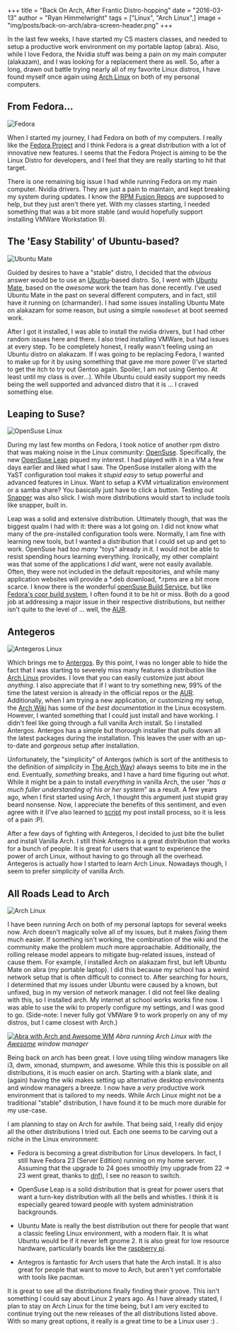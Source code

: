 +++
title  = "Back On Arch, After Frantic Distro-hopping"
date   = "2016-03-13"
author = "Ryan Himmelwright"
tags   = ["Linux", "Arch Linux",]
image  = "img/posts/back-on-arch/abra-screen-header.png"
+++


In the last few weeks, I have started my CS masters classes, and needed to setup a productive work environment on my portable laptop (abra). Also, while I love Fedora, the Nvidia stuff was being a pain on my main computer (alakazam), and I was looking for a replacement there as well. So, after a long, drawn out battle trying nearly all of my favorite Linux distros, I have found myself once again using [Arch Linux](https://www.archlinux.org/) on both of my personal computers.

<!--more-->

<a name="fedora"></a>
## From Fedora...
<img alt="Fedora" src="../../img/posts/back-on-arch/fedora-logo.png" style="max-width: 100%;"/>

When I started my journey, I had Fedora on both of my computers. I really like the [Fedora Project](https://www.getfedora.org) and I think Fedora is a great distribution with a lot of innovative new features. I seems that the Fedora Project is aiming to be the Linux Distro for developers, and I feel that they are really starting to hit that target.

There is one remaining big issue I had while running Fedora on my main computer. Nvidia drivers. They are just a pain to maintain, and kept breaking my system during updates. I know the [RPM Fusion Repos](http://rpmfusion.org/) are supposed to help, but they just aren't there yet. With my classes starting, I needed something that was a bit more stable (and would hopefully support installing VMWare Workstation 9).

<a name="ubuntu"></a>
## The 'Easy Stability' of Ubuntu-based?
<img alt="Ubuntu Mate" src="../../img/posts/back-on-arch/ubuntu-mate-logo.png" style="max-width: 100%;"/>

Guided by desires to have a "stable" distro, I decided that the *obvious* answer would be to use an [Ubuntu](http://www.ubuntu.com/)-based distro. So, I went with [Ubuntu Mate](https://ubuntu-mate.org/), based on the _awesome_ work the team has done recently. I've used Ubuntu Mate in the past on several different computers, and in fact, still have it running on (charmander). I had some issues installing Ubuntu Mate on alakazam for some reason, but using a simple `nomodeset` at boot seemed work.

After I got it installed, I was able to install the nvidia drivers, but I had other random issues here and there. I also tried installing VMWare, but had issues at every step. To be completely honest, I really wasn't feeling using an Ubuntu distro on alakazam. If I was going to be replacing Fedora, I wanted to make up for it by using something that gave me more power (I've started to get the itch to try out Gentoo again. Spoiler, I am not using Gentoo. At least until my class is over...). While Ubuntu could easily support my needs being the well supported and advanced distro that it is ... I craved something else.

<a name="opensuse"></a>
## Leaping to Suse?
<img alt="OpenSuse Linux" src="../../img/posts/back-on-arch/opensuse-logo.png" style="max-width: 100%;"/>

During my last few months on Fedora, I took notice of another rpm distro that was  making noise in the Linux community: [OpenSuse](https://www.opensuse.org/). Specifically, the new [OpenSuse Leap](https://software.opensuse.org/421/en) piqued my interest. I had played with it in a VM a few days earlier and liked what I saw. The OpenSuse installer along with the YaST configuration tool makes it _stupid easy_ to setup powerful and advanced features in Linux. Want to setup a KVM virtualization environment or a samba share? You basically just have to click a button. Testing out [Snapper](https://en.opensuse.org/Portal:Snapper) was also slick. I wish more distributions would start to include tools like snapper, built in.

Leap was a solid and extensive distribution. Ultimately though, that was the biggest qualm I had with it: there was a lot going on. I did not know what many of the pre-installed configuration tools were. Normally, I am fine with learning new tools, but I wanted a distribution that I could set up and get to work. OpenSuse had _too many_ "toys" already in it. I would not be able to resist spending hours learning everything. Ironically, my other complaint was that some of the applications I _did_ want, were not easily available. Often, they were not included in the default repositories, and while many application websites will provide a *.deb download, *.rpms are a bit more scarce. I know there is the wonderful [openSuse Build Service](https://build.opensuse.org/), but like [Fedora's copr build system](https://copr.fedorainfracloud.org/), I often found it to be hit or miss. Both do a good job at addressing a major issue in their respective distributions, but neither isn't quite to the level of ... well, the [AUR](https://aur.archlinux.org/).

<a name="antegeros"></a>
## Antegeros
<img alt="Antegeros Linux" src="../../img/posts/back-on-arch/antergos-logo.png" style="max-width: 100%;"/>

Which brings me to [Antergos](https://antergos.com/). By this point, I was no longer able to hide the fact that I was starting to severely miss many features a distribution like [Arch Linux](https://www.archlinux.org/) provides. I love that you can easily customize just about _anything_. I also appreciate that if I want to try something new, 99% of the time the latest version is already in the official repos or the [AUR](https://aur.archlinux.org/). Additionally, when I am trying a new application, or customizing my setup, the [Arch Wiki](https://wiki.archlinux.org/) has some of _the best documentation_ in the Linux ecosystem. However, I wanted something that I could just install and have working. I didn't feel like going through a full vanilla Arch install. So I installed Antergos. Antergos has a simple but thorough installer that pulls down all the latest packages during the installation. This leaves the user with an up-to-date and _gorgeous_ setup after installation.

Unfortunately, the "simplicity" of Antergos (which is sort of the antithesis to the definition of _simplicity_ in [The Arch Way](https://wiki.archlinux.org/index.php/Arch_Linux#Simplicity)) always seems to bite me in the end. Eventually, _something_ breaks, and I have a hard time figuring out _what_. While it might be a pain to install _everything_ in vanilla Arch, the user _"has a much fuller understanding of his or her system_" as a result. A few years ago, when I first started using Arch, I thought this argument just stupid gray beard nonsense. Now, I appreciate the benefits of this sentiment, and even agree with it (I've also learned to [script](https://github.com/himmAllRight/dotfiles/blob/master/archInstallScript.sh) my post install process, so it is less of a pain :P).

After a few days of fighting with Antegeros, I decided to just bite the bullet and install Vanilla Arch. I still think Antegros is a great distribution that works for a bunch of people. It is great for users that want to experience the power of arch Linux, without having to go through all the overhead. Antegeros is actually how I started to learn Arch Linux. Nowadays though, I seem to prefer _simplicity_ of vanilla Arch.

<a name="arch"></a>
## All Roads Lead to Arch
<img alt="Arch Linux" src="../../img/posts/back-on-arch/arch-logo.png" style="max-width: 100%;"/>

I have been running Arch on both of my personal laptops for several weeks now. Arch doesn't magically solve all of my issues, but it makes _fixing_ them much easier. If something isn't working, the combination of the wiki and the community make the problem _much_ more approachable. Additionally, the rolling release model appears to mitigate bug-related issues, instead of cause them. For example, I installed Arch on alakazam first, but left Ubuntu Mate on abra (my portable laptop). I did this because my school has a weird network setup that is often difficult to connect to. After searching for hours, I determined that my issues under Ubuntu were caused by a known, but unfixed, bug in my version of network manager. I did not feel like dealing with this, so I installed arch. My internet at school works works fine now. I was able to use the wiki to properly configure my settings, and I was good to go. (Side-note: I never fully got VMWare 9 to work properly on any of my distros, but I came closest with Arch.)

<a href= "../../img/posts/back-on-arch/abra-screen.png"><img alt="Abra with Arch and Awesome WM" src="../../img/posts/back-on-arch/abra-screen.png" style="max-width: 100%;"/></a>
*Abra running Arch Linux with the [Awesome](http://awesome.naquadah.org/) window manager*

Being back on arch has been great. I love using tiling window managers like i3, dwm, xmonad, stumpwm, and awesome. While this this is possible on all distributions, it is much easier on arch. Starting with a blank slate, and (again) having the wiki makes setting up alternative desktop environments and window managers a breeze. I now have a _very_ productive work environment that is tailored to my needs. While Arch Linux might not be a traditional "stable" distribution, I have found it to be much more durable for my use-case.

I am planning to stay on Arch for awhile. That being said, I really did enjoy all the other distributions I tried out. Each one seems to be carving out a niche in the Linux environment:

- Fedora is becoming a great distribution for Linux developers. In fact, I still have Fedora 23 (Server Edition) running on my home server. Assuming that the upgrade to 24 goes smoothly (my upgrade from 22 -> 23 went great, thanks to [dnf](https://fedoraproject.org/wiki/Features/DNF)), I see no reason to switch.

- OpenSuse Leap is a solid distribution that is great for power users that want a turn-key distribution with all the bells and whistles. I think it is especially geared toward people with system administration backgrounds.

- Ubuntu Mate is really the best distribution out there for people that want a classic feeling Linux environment, with a modern flair. It is what Ubuntu would be if it never left gnome 2. It is also great for low resource hardware, particularly boards like the [raspberry pi](https://www.raspberrypi.org/).

- Antegros is fantastic for Arch users that hate the Arch install. It is also great for people that want to move to Arch, but aren't yet comfortable with tools like pacman.

It is great to see all the distributions finally finding their groove. This isn't something I could say about Linux 2 years ago. As I have already stated, I plan to stay on Arch Linux for the time being, but I am very excited to continue trying out the new releases of the all distributions listed above. With so many great options, it really is a great time to be a Linux user :) .

